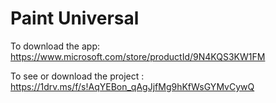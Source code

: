 # Paint Universal

To download the app: https://www.microsoft.com/store/productId/9N4KQS3KW1FM

To see or download the project : https://1drv.ms/f/s!AqYEBon_qAgJjfMg9hKfWsGYMvCywQ
